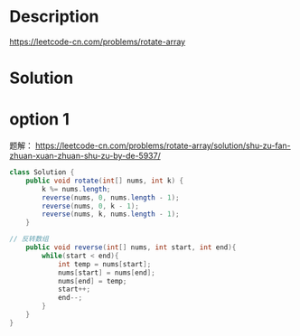 # Description

https://leetcode-cn.com/problems/rotate-array

# Solution

# option 1

题解： https://leetcode-cn.com/problems/rotate-array/solution/shu-zu-fan-zhuan-xuan-zhuan-shu-zu-by-de-5937/

```java
class Solution {
    public void rotate(int[] nums, int k) {
        k %= nums.length;
        reverse(nums, 0, nums.length - 1);
        reverse(nums, 0, k - 1);
        reverse(nums, k, nums.length - 1);
    }

// 反转数组
    public void reverse(int[] nums, int start, int end){
        while(start < end){
            int temp = nums[start];
            nums[start] = nums[end];
            nums[end] = temp;
            start++;
            end--;
        }
    }
}
```

